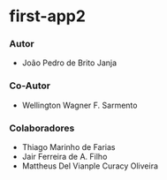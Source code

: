 # first-app2

### Autor
- João Pedro de Brito Janja

### Co-Autor
- Wellington Wagner F. Sarmento

### Colaboradores
- Thiago Marinho de Farias
- Jair Ferreira de A. Filho
- Mattheus Del Vianple Curacy Oliveira
